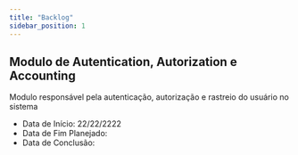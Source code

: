 ```yaml
---
title: "Backlog"
sidebar_position: 1
---
```

## Modulo de Autentication, Autorization e Accounting

Modulo responsável pela autenticação, autorização e rastreio do usuário no sistema

* Data de Início: 22/22/2222
* Data de Fim Planejado:
* Data de Conclusão:



